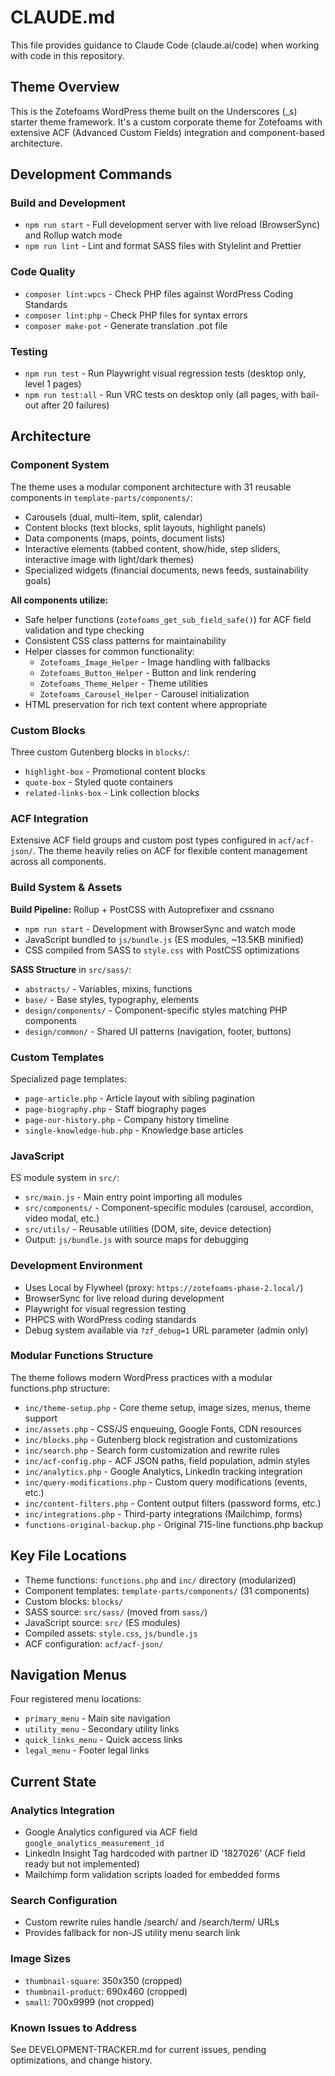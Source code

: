 # CLAUDE.md

This file provides guidance to Claude Code (claude.ai/code) when working with code in this repository.

## Theme Overview

This is the Zotefoams WordPress theme built on the Underscores (_s) starter theme framework. It's a custom corporate theme for Zotefoams with extensive ACF (Advanced Custom Fields) integration and component-based architecture.

## Development Commands

### Build and Development
- `npm run start` - Full development server with live reload (BrowserSync) and Rollup watch mode
- `npm run lint` - Lint and format SASS files with Stylelint and Prettier

### Code Quality
- `composer lint:wpcs` - Check PHP files against WordPress Coding Standards
- `composer lint:php` - Check PHP files for syntax errors  
- `composer make-pot` - Generate translation .pot file

### Testing
- `npm run test` - Run Playwright visual regression tests (desktop only, level 1 pages)
- `npm run test:all` - Run VRC tests on desktop only (all pages, with bail-out after 20 failures)

## Architecture

### Component System
The theme uses a modular component architecture with 31 reusable components in `template-parts/components/`:
- Carousels (dual, multi-item, split, calendar)
- Content blocks (text blocks, split layouts, highlight panels)
- Data components (maps, points, document lists)
- Interactive elements (tabbed content, show/hide, step sliders, interactive image with light/dark themes)
- Specialized widgets (financial documents, news feeds, sustainability goals)

**All components utilize:**
- Safe helper functions (`zotefoams_get_sub_field_safe()`) for ACF field validation and type checking
- Consistent CSS class patterns for maintainability
- Helper classes for common functionality:
  - `Zotefoams_Image_Helper` - Image handling with fallbacks
  - `Zotefoams_Button_Helper` - Button and link rendering
  - `Zotefoams_Theme_Helper` - Theme utilities
  - `Zotefoams_Carousel_Helper` - Carousel initialization
- HTML preservation for rich text content where appropriate

### Custom Blocks
Three custom Gutenberg blocks in `blocks/`:
- `highlight-box` - Promotional content blocks
- `quote-box` - Styled quote containers  
- `related-links-box` - Link collection blocks

### ACF Integration
Extensive ACF field groups and custom post types configured in `acf/acf-json/`. The theme heavily relies on ACF for flexible content management across all components.

### Build System & Assets
**Build Pipeline:** Rollup + PostCSS with Autoprefixer and cssnano
- `npm run start` - Development with BrowserSync and watch mode
- JavaScript bundled to `js/bundle.js` (ES modules, ~13.5KB minified)
- CSS compiled from SASS to `style.css` with PostCSS optimizations

**SASS Structure** in `src/sass/`:
- `abstracts/` - Variables, mixins, functions
- `base/` - Base styles, typography, elements  
- `design/components/` - Component-specific styles matching PHP components
- `design/common/` - Shared UI patterns (navigation, footer, buttons)

### Custom Templates
Specialized page templates:
- `page-article.php` - Article layout with sibling pagination
- `page-biography.php` - Staff biography pages
- `page-our-history.php` - Company history timeline
- `single-knowledge-hub.php` - Knowledge base articles

### JavaScript 
ES module system in `src/`:
- `src/main.js` - Main entry point importing all modules
- `src/components/` - Component-specific modules (carousel, accordion, video modal, etc.)
- `src/utils/` - Reusable utilities (DOM, site, device detection)
- Output: `js/bundle.js` with source maps for debugging

### Development Environment
- Uses Local by Flywheel (proxy: `https://zotefoams-phase-2.local/`)
- BrowserSync for live reload during development
- Playwright for visual regression testing
- PHPCS with WordPress coding standards
- Debug system available via `?zf_debug=1` URL parameter (admin only)

### Modular Functions Structure
The theme follows modern WordPress practices with a modular functions.php structure:
- `inc/theme-setup.php` - Core theme setup, image sizes, menus, theme support
- `inc/assets.php` - CSS/JS enqueuing, Google Fonts, CDN resources
- `inc/blocks.php` - Gutenberg block registration and customizations
- `inc/search.php` - Search form customization and rewrite rules
- `inc/acf-config.php` - ACF JSON paths, field population, admin styles
- `inc/analytics.php` - Google Analytics, LinkedIn tracking integration
- `inc/query-modifications.php` - Custom query modifications (events, etc.)
- `inc/content-filters.php` - Content output filters (password forms, etc.)
- `inc/integrations.php` - Third-party integrations (Mailchimp, forms)
- `functions-original-backup.php` - Original 715-line functions.php backup

## Key File Locations
- Theme functions: `functions.php` and `inc/` directory (modularized)  
- Component templates: `template-parts/components/` (31 components)
- Custom blocks: `blocks/`
- SASS source: `src/sass/` (moved from `sass/`)
- JavaScript source: `src/` (ES modules)
- Compiled assets: `style.css`, `js/bundle.js` 
- ACF configuration: `acf/acf-json/`

## Navigation Menus
Four registered menu locations:
- `primary_menu` - Main site navigation
- `utility_menu` - Secondary utility links
- `quick_links_menu` - Quick access links  
- `legal_menu` - Footer legal links

## Current State

### Analytics Integration
- Google Analytics configured via ACF field `google_analytics_measurement_id`
- LinkedIn Insight Tag hardcoded with partner ID '1827026' (ACF field ready but not implemented)
- Mailchimp form validation scripts loaded for embedded forms

### Search Configuration
- Custom rewrite rules handle /search/ and /search/term/ URLs
- Provides fallback for non-JS utility menu search link

### Image Sizes
- `thumbnail-square`: 350x350 (cropped)
- `thumbnail-product`: 690x460 (cropped)
- `small`: 700x9999 (not cropped)

### Known Issues to Address
See DEVELOPMENT-TRACKER.md for current issues, pending optimizations, and change history.